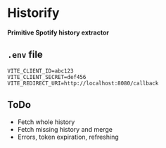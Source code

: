 # Historify

**Primitive Spotify history extractor**

## `.env` file

```
VITE_CLIENT_ID=abc123
VITE_CLIENT_SECRET=def456
VITE_REDIRECT_URI=http://localhost:8080/callback
```

## ToDo

- Fetch whole history
- Fetch missing history and merge
- Errors, token expiration, refreshing
